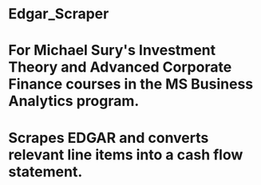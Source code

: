 # Edgar_Scraper
# For Michael Sury's Investment Theory and Advanced Corporate Finance courses in the MS Business Analytics program.
# Scrapes EDGAR and converts relevant line items into a cash flow statement.
